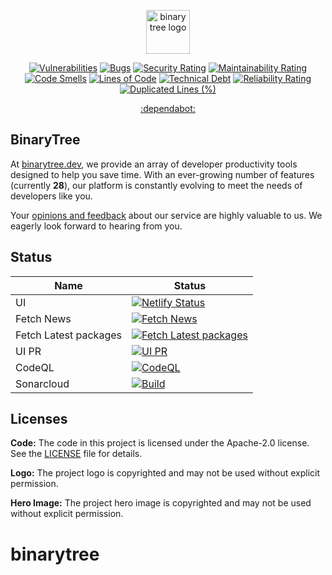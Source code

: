 <p align="center">
<a href="https://binarytree.dev/" target="_blank">
  <img src="https://github.com/lifeparticle/lifeparticle/blob/master/gh_social.png" alt="binary tree logo" height="70" />
</a>
</p>

<div align="center">

  [![Vulnerabilities](https://sonarcloud.io/api/project_badges/measure?project=lifeparticle_binarytree&metric=vulnerabilities)](https://sonarcloud.io/summary/new_code?id=lifeparticle_binarytree)
  [![Bugs](https://sonarcloud.io/api/project_badges/measure?project=lifeparticle_binarytree&metric=bugs)](https://sonarcloud.io/summary/new_code?id=lifeparticle_binarytree)
  [![Security Rating](https://sonarcloud.io/api/project_badges/measure?project=lifeparticle_binarytree&metric=security_rating)](https://sonarcloud.io/summary/new_code?id=lifeparticle_binarytree)
  [![Maintainability Rating](https://sonarcloud.io/api/project_badges/measure?project=lifeparticle_binarytree&metric=sqale_rating)](https://sonarcloud.io/summary/new_code?id=lifeparticle_binarytree)
  [![Code Smells](https://sonarcloud.io/api/project_badges/measure?project=lifeparticle_binarytree&metric=code_smells)](https://sonarcloud.io/summary/new_code?id=lifeparticle_binarytree)
  [![Lines of Code](https://sonarcloud.io/api/project_badges/measure?project=lifeparticle_binarytree&metric=ncloc)](https://sonarcloud.io/summary/new_code?id=lifeparticle_binarytree)
  [![Technical Debt](https://sonarcloud.io/api/project_badges/measure?project=lifeparticle_binarytree&metric=sqale_index)](https://sonarcloud.io/summary/new_code?id=lifeparticle_binarytree)
  [![Reliability Rating](https://sonarcloud.io/api/project_badges/measure?project=lifeparticle_binarytree&metric=reliability_rating)](https://sonarcloud.io/summary/new_code?id=lifeparticle_binarytree)
  [![Duplicated Lines (%)](https://sonarcloud.io/api/project_badges/measure?project=lifeparticle_binarytree&metric=duplicated_lines_density)](https://sonarcloud.io/summary/new_code?id=lifeparticle_binarytree)
  
[:dependabot:](https://github.com/lifeparticle/binarytree/blob/main/.github/dependabot.yml)

</div>

## BinaryTree

At [binarytree.dev](https://binarytree.dev/about), we provide an array of developer productivity tools designed to help you save time. With an ever-growing number of features (currently <b>28</b>), our platform is constantly evolving to meet the needs of developers like you.

Your [opinions and feedback](https://binarytree.dev/feedback) about our service are highly valuable to us. We eagerly look forward to hearing from you.

## Status

| Name                  | Status                                                                                                                                                                                                 |
| --------------------- | ------------------------------------------------------------------------------------------------------------------------------------------------------------------------------------------------------ |
| UI                    | [![Netlify Status](https://api.netlify.com/api/v1/badges/304f7283-52f9-4f01-918a-9d35c3257fb0/deploy-status)](https://app.netlify.com/sites/binarytree-dev/deploys)                                    |
| Fetch News            | [![Fetch News](https://github.com/lifeparticle/binarytree/actions/workflows/news.yml/badge.svg)](https://github.com/lifeparticle/binarytree/actions/workflows/news.yml)                                |
| Fetch Latest packages | [![Fetch Latest packages](https://github.com/lifeparticle/binarytree/actions/workflows/packages.yml/badge.svg?branch=main)](https://github.com/lifeparticle/binarytree/actions/workflows/packages.yml) |
| UI PR                 | [![UI PR](https://github.com/lifeparticle/binarytree/actions/workflows/ui-pr.yml/badge.svg)](https://github.com/lifeparticle/binarytree/actions/workflows/ui-pr.yml)                                   |
| CodeQL                | [![CodeQL](https://github.com/lifeparticle/binarytree/actions/workflows/codeql.yml/badge.svg)](https://github.com/lifeparticle/binarytree/actions/workflows/codeql.yml)                                |
| Sonarcloud            | [![Build](https://github.com/lifeparticle/binarytree/actions/workflows/sonarcloud.yml/badge.svg)](https://github.com/lifeparticle/binarytree/actions/workflows/sonarcloud.yml)                         |

## Licenses

**Code:** The code in this project is licensed under the Apache-2.0 license. See the [LICENSE](LICENSE) file for details.

**Logo:** The project logo is copyrighted and may not be used without explicit permission.

**Hero Image:** The project hero image is copyrighted and may not be used without explicit permission.
# binarytree
